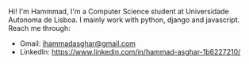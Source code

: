 Hi! I'm Hammmad, I'm a Computer Science student at Universidade Autonoma de Lisboa. 
I mainly work with python, django and javascript.
Reach me through:
  - Gmail: ihammadasghar@gmail.com
  - LinkedIn: https://www.linkedin.com/in/hammad-asghar-1b6227210/

